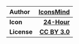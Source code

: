 Author | [IconsMind](http://www.thenounproject.com/imicons)
:------------- | -------------:
**Icon** | [**24-Hour**](http://thenounproject.com/term/24-hour/72798/)
**License** | [**CC BY 3.0**](http://creativecommons.org/licenses/by/3.0/us/)
